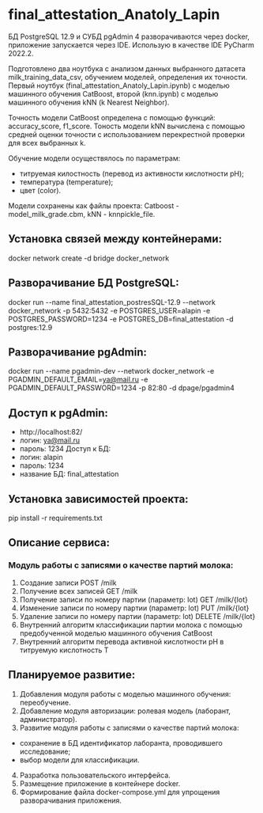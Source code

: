 # final_attestation_Anatoly_Lapin
БД PostgreSQL 12.9 и СУБД pgAdmin 4 разворачиваются через docker, приложение запускается через IDE. Использую в качестве IDE PyCharm 2022.2. 

Подготовлено два ноутбука с анализом данных выбранного датасета milk_training_data_csv, обучением моделей, определения их точности.
Первый ноутбук (final_attestation_Anatoly_Lapin.ipynb) с моделью машинного обучения CatBoost, второй (knn.ipynb) с моделью машинного обучения kNN (k Nearest Neighbor).

Точность модели CatBoost определена с помощью функций: accuracy_score, f1_score. 
Тоность модели kNN вычислена с помощью средней оценки точности с использованием перекрестной проверки для всех выбранных k.

Обучение модели осуществялось по параметрам: 
- титруемая килостность (перевод из активности кислотности pH);
- температура (temperature);
- цвет (color).

Модели сохранены как файлы проекта: Catboost - model_milk_grade.cbm, kNN - knnpickle_file.

## Установка связей между контейнерами:
docker network create -d bridge docker_network

## Разворачивание БД PostgreSQL: 
docker run --name final_attestation_postresSQL-12.9 --network docker_network -p 5432:5432 -e POSTGRES_USER=alapin -e POSTGRES_PASSWORD=1234 -e POSTGRES_DB=final_attestation -d postgres:12.9

## Разворачивание pgAdmin: 
docker run --name pgadmin-dev --network docker_network -e PGADMIN_DEFAULT_EMAIL=ya@mail.ru -e PGADMIN_DEFAULT_PASSWORD=1234 -p 82:80 -d dpage/pgadmin4

## Доступ к pgAdmin: 
  - http://localhost:82/
  - логин: ya@mail.ru
  - пароль: 1234
Доступ к БД: 
  - логин:  alapin
  - пароль: 1234
  - название БД: final_attestation

## Установка зависимостей проекта: 
pip install -r requirements.txt

## Описание сервиса:
### Модуль работы с записями о качестве партий молока:
1. Создание записи POST /milk
2. Получение всех записей GET /milk
3. Получение записи по номеру партии (параметр: lot) GET /milk/{lot}
4. Изменение записи по номеру партии (параметр: lot) PUT /milk/{lot}
5. Удаление записи по номеру партии (параметр: lot) DELETE /milk/{lot}
6. Внутренний алгоритм классификации партии молока с помощью предобученной моделью машинного обучения CatBoost
7. Внутренний алгоритм перевода активной кислотности pH в титруемую кислотность T

## Планируемое развитие:
1. Добавления модуля работы с моделью машинного обучения: переобучение.
2. Добавление модуля авторизации: ролевая модель (лаборант, администратор).
3. Развитие модуля работы с записями о качестве партий молока:
  - сохранение в БД идентификатор лаборанта, проводившего исследование;
  - выбор модели для классификации.
4. Разработка пользовательского интерфейса.
5. Размещение приложение в контейнере docker.
6. Формирование файла docker-compose.yml для упрощения разворачивания приложения. 
